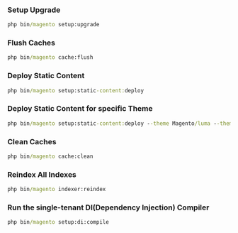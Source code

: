 ### Setup Upgrade
```cmd
php bin/magento setup:upgrade
```

### Flush Caches
```cmd
php bin/magento cache:flush
```

### Deploy Static Content
```cmd
php bin/magento setup:static-content:deploy
```

### Deploy Static Content for specific Theme
```cmd
php bin/magento setup:static-content:deploy --theme Magento/luma --theme Magento/second_theme
```

### Clean Caches
```cmd
php bin/magento cache:clean
```

### Reindex All Indexes
```cmd
php bin/magento indexer:reindex
```

### Run the single-tenant DI(Dependency Injection) Compiler
```cmd
php bin/magento setup:di:compile
```

